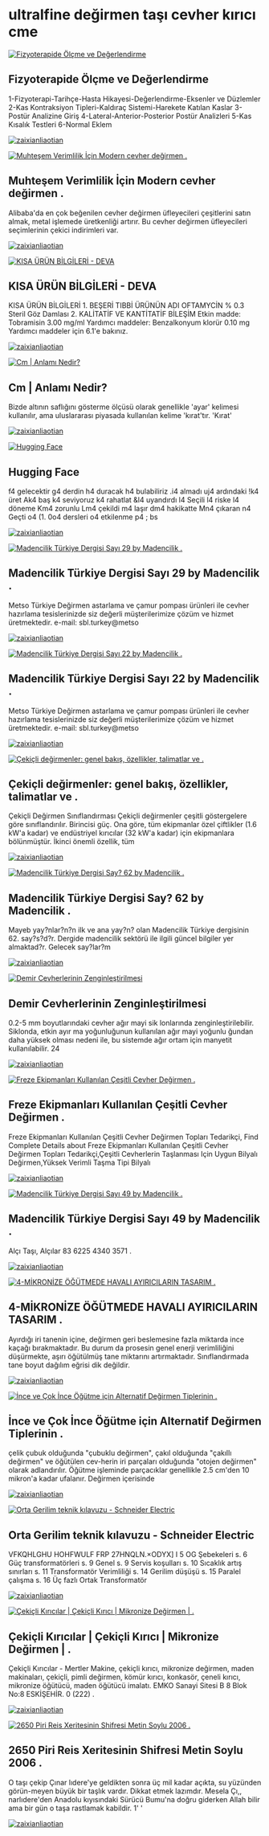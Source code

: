 # ultralfine değirmen taşı cevher kırıcı cme
<a href="https://mnn.zoosnet.net/LR/Chatpre.aspx?id=MNN94995150&p=https://topgrinding.com/" target="_blank">![Fizyoterapide Ölçme ve Değerlendirme](https://github.com/technlg/images/blob/main/10.jpg)</a>
## Fizyoterapide Ölçme ve Değerlendirme
1-Fizyoterapi-Tarihçe-Hasta Hikayesi-Değerlendirme-Eksenler ve Düzlemler 2-Kas Kontraksiyon Tipleri-Kaldıraç Sistemi-Harekete Katılan Kaslar 3-Postür Analizine Giriş 4-Lateral-Anterior-Posterior Postür Analizleri 5-Kas Kısalık Testleri 6-Normal Eklem 
<a href="https://mnn.zoosnet.net/LR/Chatpre.aspx?id=MNN94995150&p=https://topgrinding.com/" target="_blank"><img src="https://github.com/technlg/images/raw/main/chat11.jpg" alt="zaixianliaotian"/></a><a href="//whatsapp.shibangsoft.com/WhatsApp.php" ><img src="https://github.com/technlg/images/raw/main/chat11.png" alt=""></a>
<a href="https://mnn.zoosnet.net/LR/Chatpre.aspx?id=MNN94995150&p=https://topgrinding.com/" target="_blank">![Muhteşem Verimlilik İçin Modern cevher değirmen .](https://github.com/technlg/images/blob/main/59.jpg)</a>
## Muhteşem Verimlilik İçin Modern cevher değirmen .
Alibaba'da en çok beğenilen cevher değirmen üfleyecileri çeşitlerini satın almak, metal işlemede üretkenliği artırır. Bu cevher değirmen üfleyecileri seçimlerinin çekici indirimleri var.
<a href="https://mnn.zoosnet.net/LR/Chatpre.aspx?id=MNN94995150&p=https://topgrinding.com/" target="_blank"><img src="https://github.com/technlg/images/raw/main/chat11.jpg" alt="zaixianliaotian"/></a><a href="//whatsapp.shibangsoft.com/WhatsApp.php" ><img src="https://github.com/technlg/images/raw/main/chat11.png" alt=""></a>
<a href="https://mnn.zoosnet.net/LR/Chatpre.aspx?id=MNN94995150&p=https://topgrinding.com/" target="_blank">![KISA ÜRÜN BİLGİLERİ - DEVA](https://github.com/technlg/images/blob/main/33.jpg)</a>
## KISA ÜRÜN BİLGİLERİ - DEVA
KISA ÜRÜN BİLGİLERİ 1. BEŞERİ TIBBİ ÜRÜNÜN ADI OFTAMYCİN % 0.3 Steril Göz Damlası 2. KALİTATİF VE KANTİTATİF BİLEŞİM Etkin madde: Tobramisin 3.00 mg/ml Yardımcı maddeler: Benzalkonyum klorür 0.10 mg Yardımcı maddeler için 6.1'e bakınız.
<a href="https://mnn.zoosnet.net/LR/Chatpre.aspx?id=MNN94995150&p=https://topgrinding.com/" target="_blank"><img src="https://github.com/technlg/images/raw/main/chat11.jpg" alt="zaixianliaotian"/></a><a href="//whatsapp.shibangsoft.com/WhatsApp.php" ><img src="https://github.com/technlg/images/raw/main/chat11.png" alt=""></a>
<a href="https://mnn.zoosnet.net/LR/Chatpre.aspx?id=MNN94995150&p=https://topgrinding.com/" target="_blank">![Cm | Anlamı Nedir?](https://github.com/technlg/images/blob/main/13.jpg)</a>
## Cm | Anlamı Nedir?
Bizde altının saflığını gösterme ölçüsü olarak genellikle 'ayar' kelimesi kullanılır, ama uluslararası piyasada kullanılan kelime 'kırat'tır. 'Kırat'
<a href="https://mnn.zoosnet.net/LR/Chatpre.aspx?id=MNN94995150&p=https://topgrinding.com/" target="_blank"><img src="https://github.com/technlg/images/raw/main/chat11.jpg" alt="zaixianliaotian"/></a><a href="//whatsapp.shibangsoft.com/WhatsApp.php" ><img src="https://github.com/technlg/images/raw/main/chat11.png" alt=""></a>
<a href="https://mnn.zoosnet.net/LR/Chatpre.aspx?id=MNN94995150&p=https://topgrinding.com/" target="_blank">![Hugging Face](https://github.com/technlg/images/blob/main/65.jpg)</a>
## Hugging Face
f4 gelecektir g4 derdin h4 duracak h4 bulabiliriz .i4 almadı uj4 ardındaki !k4 üret Ak4 baş k4 seviyoruz k4 rahatlat &l4 uyandırdı l4 Seçili l4 riske l4 döneme Km4 zorunlu Lm4 çekildi m4 laşır dm4 hakikatte Mn4 çıkaran n4 Geçti o4 (1. 0o4 dersleri o4 etkilenme p4 ; bs
<a href="https://mnn.zoosnet.net/LR/Chatpre.aspx?id=MNN94995150&p=https://topgrinding.com/" target="_blank"><img src="https://github.com/technlg/images/raw/main/chat11.jpg" alt="zaixianliaotian"/></a><a href="//whatsapp.shibangsoft.com/WhatsApp.php" ><img src="https://github.com/technlg/images/raw/main/chat11.png" alt=""></a>
<a href="https://mnn.zoosnet.net/LR/Chatpre.aspx?id=MNN94995150&p=https://topgrinding.com/" target="_blank">![Madencilik Türkiye Dergisi Sayı 29 by Madencilik .](https://github.com/technlg/images/blob/main/63.jpg)</a>
## Madencilik Türkiye Dergisi Sayı 29 by Madencilik .
Metso Türkiye Değirmen astarlama ve çamur pompası ürünleri ile cevher hazırlama tesislerinizde siz değerli müşterilerimize çözüm ve hizmet üretmektedir. e-mail: sbl.turkey@metso 
<a href="https://mnn.zoosnet.net/LR/Chatpre.aspx?id=MNN94995150&p=https://topgrinding.com/" target="_blank"><img src="https://github.com/technlg/images/raw/main/chat11.jpg" alt="zaixianliaotian"/></a><a href="//whatsapp.shibangsoft.com/WhatsApp.php" ><img src="https://github.com/technlg/images/raw/main/chat11.png" alt=""></a>
<a href="https://mnn.zoosnet.net/LR/Chatpre.aspx?id=MNN94995150&p=https://topgrinding.com/" target="_blank">![Madencilik Türkiye Dergisi Sayı 22 by Madencilik .](https://github.com/technlg/images/blob/main/6.jpg)</a>
## Madencilik Türkiye Dergisi Sayı 22 by Madencilik .
Metso Türkiye Değirmen astarlama ve çamur pompası ürünleri ile cevher hazırlama tesislerinizde siz değerli müşterilerimize çözüm ve hizmet üretmektedir. e-mail: sbl.turkey@metso 
<a href="https://mnn.zoosnet.net/LR/Chatpre.aspx?id=MNN94995150&p=https://topgrinding.com/" target="_blank"><img src="https://github.com/technlg/images/raw/main/chat11.jpg" alt="zaixianliaotian"/></a><a href="//whatsapp.shibangsoft.com/WhatsApp.php" ><img src="https://github.com/technlg/images/raw/main/chat11.png" alt=""></a>
<a href="https://mnn.zoosnet.net/LR/Chatpre.aspx?id=MNN94995150&p=https://topgrinding.com/" target="_blank">![Çekiçli değirmenler: genel bakış, özellikler, talimatlar ve .](https://github.com/technlg/images/blob/main/66.jpg)</a>
## Çekiçli değirmenler: genel bakış, özellikler, talimatlar ve .
Çekiçli Değirmen Sınıflandırması Çekiçli değirmenler çeşitli göstergelere göre sınıflandırılır. Birincisi güç. Ona göre, tüm ekipmanlar özel çiftlikler (1.6 kW'a kadar) ve endüstriyel kırıcılar (32 kW'a kadar) için ekipmanlara bölünmüştür. İkinci önemli özellik, tüm
<a href="https://mnn.zoosnet.net/LR/Chatpre.aspx?id=MNN94995150&p=https://topgrinding.com/" target="_blank"><img src="https://github.com/technlg/images/raw/main/chat11.jpg" alt="zaixianliaotian"/></a><a href="//whatsapp.shibangsoft.com/WhatsApp.php" ><img src="https://github.com/technlg/images/raw/main/chat11.png" alt=""></a>
<a href="https://mnn.zoosnet.net/LR/Chatpre.aspx?id=MNN94995150&p=https://topgrinding.com/" target="_blank">![Madencilik Türkiye Dergisi Say? 62 by Madencilik .](https://github.com/technlg/images/blob/main/13.jpg)</a>
## Madencilik Türkiye Dergisi Say? 62 by Madencilik .
Mayeb yay?nlar?n?n ilk ve ana yay?n? olan Madencilik Türkiye dergisinin 62. say?s?d?r. Dergide madencilik sektörü ile ilgili güncel bilgiler yer almaktad?r. Gelecek say?lar?m 
<a href="https://mnn.zoosnet.net/LR/Chatpre.aspx?id=MNN94995150&p=https://topgrinding.com/" target="_blank"><img src="https://github.com/technlg/images/raw/main/chat11.jpg" alt="zaixianliaotian"/></a><a href="//whatsapp.shibangsoft.com/WhatsApp.php" ><img src="https://github.com/technlg/images/raw/main/chat11.png" alt=""></a>
<a href="https://mnn.zoosnet.net/LR/Chatpre.aspx?id=MNN94995150&p=https://topgrinding.com/" target="_blank">![Demir Cevherlerinin Zenginleştirilmesi](https://github.com/technlg/images/blob/main/26.jpg)</a>
## Demir Cevherlerinin Zenginleştirilmesi
0.2-5 mm boyutlarındaki cevher ağır mayi sik lonlarında zenginleştirilebilir. Siklonda, etkin ayır ma yoğunluğunun kullanılan ağır mayi yoğunlu ğundan daha yüksek olması nedeni ile, bu sistemde ağır ortam için manyetit kullanılabilir. 24
<a href="https://mnn.zoosnet.net/LR/Chatpre.aspx?id=MNN94995150&p=https://topgrinding.com/" target="_blank"><img src="https://github.com/technlg/images/raw/main/chat11.jpg" alt="zaixianliaotian"/></a><a href="//whatsapp.shibangsoft.com/WhatsApp.php" ><img src="https://github.com/technlg/images/raw/main/chat11.png" alt=""></a>
<a href="https://mnn.zoosnet.net/LR/Chatpre.aspx?id=MNN94995150&p=https://topgrinding.com/" target="_blank">![Freze Ekipmanları Kullanılan Çeşitli Cevher Değirmen .](https://github.com/technlg/images/blob/main/39.jpg)</a>
## Freze Ekipmanları Kullanılan Çeşitli Cevher Değirmen .
Freze Ekipmanları Kullanılan Çeşitli Cevher Değirmen Topları Tedarikçi, Find Complete Details about Freze Ekipmanları Kullanılan Çeşitli Cevher Değirmen Topları Tedarikçi,Çeşitli Cevherlerin Taşlanması Için Uygun Bilyalı Değirmen,Yüksek Verimli Taşma Tipi Bilyalı 
<a href="https://mnn.zoosnet.net/LR/Chatpre.aspx?id=MNN94995150&p=https://topgrinding.com/" target="_blank"><img src="https://github.com/technlg/images/raw/main/chat11.jpg" alt="zaixianliaotian"/></a><a href="//whatsapp.shibangsoft.com/WhatsApp.php" ><img src="https://github.com/technlg/images/raw/main/chat11.png" alt=""></a>
<a href="https://mnn.zoosnet.net/LR/Chatpre.aspx?id=MNN94995150&p=https://topgrinding.com/" target="_blank">![Madencilik Türkiye Dergisi Sayı 49 by Madencilik .](https://github.com/technlg/images/blob/main/62.jpg)</a>
## Madencilik Türkiye Dergisi Sayı 49 by Madencilik .
Alçı Taşı, Alçılar  83   6225   4340  3571 .
<a href="https://mnn.zoosnet.net/LR/Chatpre.aspx?id=MNN94995150&p=https://topgrinding.com/" target="_blank"><img src="https://github.com/technlg/images/raw/main/chat11.jpg" alt="zaixianliaotian"/></a><a href="//whatsapp.shibangsoft.com/WhatsApp.php" ><img src="https://github.com/technlg/images/raw/main/chat11.png" alt=""></a>
<a href="https://mnn.zoosnet.net/LR/Chatpre.aspx?id=MNN94995150&p=https://topgrinding.com/" target="_blank">![4-MİKRONİZE ÖĞÜTMEDE HAVALI AYIRICILARIN TASARIM .](https://github.com/technlg/images/blob/main/7.jpg)</a>
## 4-MİKRONİZE ÖĞÜTMEDE HAVALI AYIRICILARIN TASARIM .
Ayırdığı iri tanenin içine, değirmen geri beslemesine fazla miktarda ince kaçağı bırakmaktadır. Bu durum da prosesin genel enerji verimliliğini düşürmekte, aşırı öğütülmüş tane miktarını artırmaktadır. Sınıflandırmada tane boyut dağılım eğrisi dik değildir.
<a href="https://mnn.zoosnet.net/LR/Chatpre.aspx?id=MNN94995150&p=https://topgrinding.com/" target="_blank"><img src="https://github.com/technlg/images/raw/main/chat11.jpg" alt="zaixianliaotian"/></a><a href="//whatsapp.shibangsoft.com/WhatsApp.php" ><img src="https://github.com/technlg/images/raw/main/chat11.png" alt=""></a>
<a href="https://mnn.zoosnet.net/LR/Chatpre.aspx?id=MNN94995150&p=https://topgrinding.com/" target="_blank">![İnce ve Çok İnce Öğütme için Alternatif Değirmen Tiplerinin .](https://github.com/technlg/images/blob/main/14.jpg)</a>
## İnce ve Çok İnce Öğütme için Alternatif Değirmen Tiplerinin .
çelik çubuk olduğunda "çubuklu değirmen", çakıl olduğunda "çakıllı değirmen" ve öğütülen cev-herin iri parçaları olduğunda "otojen değirmen" olarak adlandırılır. Öğütme işleminde parçacıklar genellikle 2.5 cm'den 10 mikron'a kadar ufalanır. Değirmen içerisinde
<a href="https://mnn.zoosnet.net/LR/Chatpre.aspx?id=MNN94995150&p=https://topgrinding.com/" target="_blank"><img src="https://github.com/technlg/images/raw/main/chat11.jpg" alt="zaixianliaotian"/></a><a href="//whatsapp.shibangsoft.com/WhatsApp.php" ><img src="https://github.com/technlg/images/raw/main/chat11.png" alt=""></a>
<a href="https://mnn.zoosnet.net/LR/Chatpre.aspx?id=MNN94995150&p=https://topgrinding.com/" target="_blank">![Orta Gerilim teknik kılavuzu - Schneider Electric](https://github.com/technlg/images/blob/main/11.jpg)</a>
## Orta Gerilim teknik kılavuzu - Schneider Electric
VFKQHLGHU HOHFWULF FRP 27HNQLN.×ODYX] I 5 OG Şebekeleri s. 6 Güç transformatörleri s. 9 Genel s. 9 Servis koşulları s. 10 Sıcaklık artış sınırları s. 11 Transformatör Verimliliği s. 14 Gerilim düşüşü s. 15 Paralel çalışma s. 16 Üç fazlı Ortak Transformatör
<a href="https://mnn.zoosnet.net/LR/Chatpre.aspx?id=MNN94995150&p=https://topgrinding.com/" target="_blank"><img src="https://github.com/technlg/images/raw/main/chat11.jpg" alt="zaixianliaotian"/></a><a href="//whatsapp.shibangsoft.com/WhatsApp.php" ><img src="https://github.com/technlg/images/raw/main/chat11.png" alt=""></a>
<a href="https://mnn.zoosnet.net/LR/Chatpre.aspx?id=MNN94995150&p=https://topgrinding.com/" target="_blank">![Çekiçli Kırıcılar | Çekiçli Kırıcı | Mikronize Değirmen | .](https://github.com/technlg/images/blob/main/8.jpg)</a>
## Çekiçli Kırıcılar | Çekiçli Kırıcı | Mikronize Değirmen | .
Çekiçli Kırıcılar - Mertler Makine, çekiçli kırıcı, mikronize değirmen, maden makinaları, çekiçli, pimli değirmen, kömür kırıcı, konkasör, çeneli kırıcı, mikronize öğütücü, maden öğütücü imalatı. EMKO Sanayi Sitesi B 8 Blok No:8 ESKİŞEHİR. 0 (222) .
<a href="https://mnn.zoosnet.net/LR/Chatpre.aspx?id=MNN94995150&p=https://topgrinding.com/" target="_blank"><img src="https://github.com/technlg/images/raw/main/chat11.jpg" alt="zaixianliaotian"/></a><a href="//whatsapp.shibangsoft.com/WhatsApp.php" ><img src="https://github.com/technlg/images/raw/main/chat11.png" alt=""></a>
<a href="https://mnn.zoosnet.net/LR/Chatpre.aspx?id=MNN94995150&p=https://topgrinding.com/" target="_blank">![2650 Piri Reis Xeritesinin Shifresi Metin Soylu 2006 .](https://github.com/technlg/images/blob/main/7.jpg)</a>
## 2650 Piri Reis Xeritesinin Shifresi Metin Soylu 2006 .
O taşı çekip Çınar lıdere'ye geldikten sonra üç mil kadar açıkta, su yüzünden görün-meyen büyük bir taşlık vardır. Dikkat etmek lazımdır. Mesela Çı­,, narlıdere'den Anadolu kıyısındaki Sürücü Bumu'na doğru giderken Allah bilir ama bir gün o taşa rastlamak kabildir. 1' '
<a href="https://mnn.zoosnet.net/LR/Chatpre.aspx?id=MNN94995150&p=https://topgrinding.com/" target="_blank"><img src="https://github.com/technlg/images/raw/main/chat11.jpg" alt="zaixianliaotian"/></a><a href="//whatsapp.shibangsoft.com/WhatsApp.php" ><img src="https://github.com/technlg/images/raw/main/chat11.png" alt=""></a>
